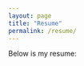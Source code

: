 ```yaml
---
layout: page
title: "Resume"
permalink: /resume/
---
```


Below is my resume:

<object data="/assets/QinAndrewResume.pdf" width="100%" height="600"></object>
